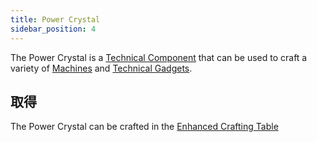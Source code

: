 ```yaml
---
title: Power Crystal
sidebar_position: 4
---
```


The Power Crystal is a [Technical Component](Technical-Components) that can be used to craft a variety of [Machines](Electric-Machines) and [Technical Gadgets](Technical-Gadgets).

## 取得

The Power Crystal can be crafted in the [Enhanced Crafting Table](Enhanced-Crafting-Table)
